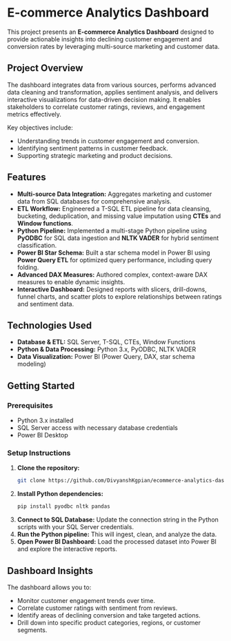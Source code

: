 # E-commerce Analytics Dashboard

This project presents an **E-commerce Analytics Dashboard** designed to provide actionable insights into declining customer engagement and conversion rates by leveraging multi-source marketing and customer data.

## Project Overview

The dashboard integrates data from various sources, performs advanced data cleaning and transformation, applies sentiment analysis, and delivers interactive visualizations for data-driven decision making. It enables stakeholders to correlate customer ratings, reviews, and engagement metrics effectively.

Key objectives include:

- Understanding trends in customer engagement and conversion.
- Identifying sentiment patterns in customer feedback.
- Supporting strategic marketing and product decisions.

## Features

- **Multi-source Data Integration:** Aggregates marketing and customer data from SQL databases for comprehensive analysis.  
- **ETL Workflow:** Engineered a T-SQL ETL pipeline for data cleansing, bucketing, deduplication, and missing value imputation using **CTEs** and **Window functions**.  
- **Python Pipeline:** Implemented a multi-stage Python pipeline using **PyODBC** for SQL data ingestion and **NLTK VADER** for hybrid sentiment classification.  
- **Power BI Star Schema:** Built a star schema model in Power BI using **Power Query ETL** for optimized query performance, including query folding.  
- **Advanced DAX Measures:** Authored complex, context-aware DAX measures to enable dynamic insights.  
- **Interactive Dashboard:** Designed reports with slicers, drill-downs, funnel charts, and scatter plots to explore relationships between ratings and sentiment data.

## Technologies Used

- **Database & ETL:** SQL Server, T-SQL, CTEs, Window Functions  
- **Python & Data Processing:** Python 3.x, PyODBC, NLTK VADER  
- **Data Visualization:** Power BI (Power Query, DAX, star schema modeling)  

## Getting Started

### Prerequisites

- Python 3.x installed
- SQL Server access with necessary database credentials
- Power BI Desktop

### Setup Instructions

1. **Clone the repository:**
    ```bash
    git clone https://github.com/DivyanshKgpian/ecommerce-analytics-dashboard.git
    ```
2. **Install Python dependencies:**
    ```bash
    pip install pyodbc nltk pandas
    ```
3. **Connect to SQL Database:** Update the connection string in the Python scripts with your SQL Server credentials.  
4. **Run the Python pipeline:** This will ingest, clean, and analyze the data.  
5. **Open Power BI Dashboard:** Load the processed dataset into Power BI and explore the interactive reports.

## Dashboard Insights

The dashboard allows you to:

- Monitor customer engagement trends over time.
- Correlate customer ratings with sentiment from reviews.
- Identify areas of declining conversion and take targeted actions.
- Drill down into specific product categories, regions, or customer segments.



